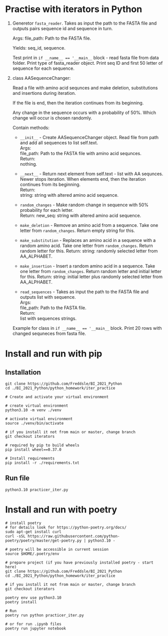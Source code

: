 # Practise with iterators in Python

1. Generetor `fasta_reader`.
    Takes as input the path to the FASTA file and outputs pairs sequence id and sequence in turn.

    Args:
        file_path: Path to the FASTA file.

    Yields:
        seq_id, sequence.
    
    Test print in `if __name__ == '__main__` block - read fasta file from data folder. Print type of fasta_reader object. Print seq ID and first 50 letter of sequence for each sequence.
   
2. class AASequenceChanger:

    Read a file with amino acid sequnces and make deletion, substitutions and insertions during iteration. 
    
    If the file is end, then the iteration continues from its beginning.

    Any change in the sequence occurs with a probability of 50%. Which change will occur is chosen randomly.

    Contain methods:
    
    - `__init__` - Create AASequenceChanger object. Read file from path and add all sequences to list self.text.\
        Args:\
            file_path: Path to the FASTA file with amino acid sequnces.\
        Return:\
            nothing.
    
    - `__next__` - Return next element from self.text - list with AA sequnces. Newer stops iteration. When elements end, then the iteration continues from its beginning.\
        Return:\
            string: string with altered amino acid sequence.

    - `random_changes` - Make random change in sequence with 50% probability for each letter.\
        Return:
            new_seq: string with altered amino acid sequence.

    - `make_deletion` - Remove an amino acid from a sequence. Take one letter from `random_changes`. Return empty string for this.

    - `make_substitution` - Replaces an amino acid in a sequence with a random amino acid. Take one letter from `random_changes`. Return random letter for this.
        Return:
            string: randomly selected letter from AA_ALPHABET.

    - `make_insertion` - Insert a random amino acid in a sequence. Take one letter from `random_changes`. Return random letter and initial letter for this.
        Return:
            string: initial letter plus randomly selected letter from AA_ALPHABET.
      
    - `read_sequences` - Takes as input the path to the FASTA file and outputs list with sequence.\
        Args:\
            file_path: Path to the FASTA file.\
        Return:\
            list with sequences strings.

    Example for class in `if __name__ == '__main__` block. Print 20 rows with changed sequneces from fasta file.



# Install and run with pip
## Installation

```console
git clone https://github.com/Freddsle/BI_2021_Python
cd ./BI_2021_Python/python_homework/iter_practice

# Create and activate your virtual environment

# create virtual environment
python3.10 -m venv ./venv

# activate virtual environment
source ./venv/bin/activate

# if you install it not from main or master, change branch
git checkout iterators

# required by pip to build wheels
pip install wheel==0.37.0 

# Install requirements
pip install -r ./requirements.txt
```

## Run file
```console
python3.10 practicer_iter.py
```

# Install and run with poetry
```console
# install poetry
# for details look for https://python-poetry.org/docs/
sudo apt-get install curl
curl -sSL https://raw.githubusercontent.com/python-poetry/poetry/master/get-poetry.py | python3.10 -

# poetry will be accessible in current session
source $HOME/.poetry/env

# prepare project (if you have previously installed poetry - start here)
git clone https://github.com/Freddsle/BI_2021_Python
cd ./BI_2021_Python/python_homework/iter_practice

# if you install it not from main or master, change branch
git checkout iterators

poetry env use python3.10
poetry install

# Run
poetry run python practicer_iter.py

# or for run .ipynb files
poetry run jupyter notebook
```